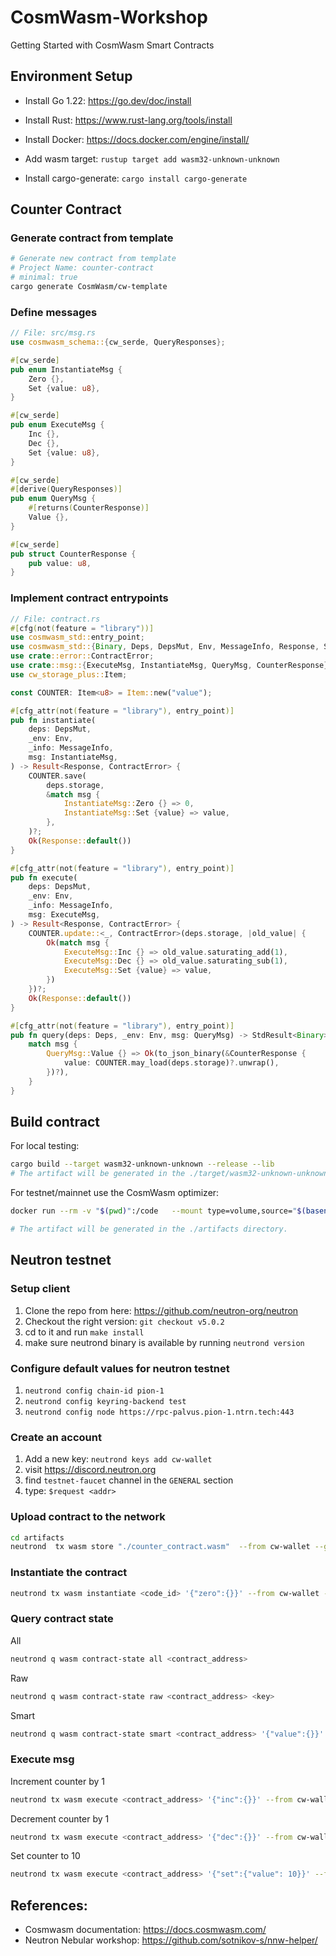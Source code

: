 # CosmWasm-Workshop

Getting Started with CosmWasm Smart Contracts

## Environment Setup

- Install Go 1.22: https://go.dev/doc/install
- Install Rust: https://www.rust-lang.org/tools/install
- Install Docker: https://docs.docker.com/engine/install/

- Add wasm target: 
`rustup target add wasm32-unknown-unknown`

- Install cargo-generate:
`cargo install cargo-generate`

## Counter Contract

### Generate contract from template

```sh
# Generate new contract from template
# Project Name: counter-contract
# minimal: true
cargo generate CosmWasm/cw-template
```

### Define messages

```rust
// File: src/msg.rs
use cosmwasm_schema::{cw_serde, QueryResponses};

#[cw_serde]
pub enum InstantiateMsg {
    Zero {},
    Set {value: u8},
}

#[cw_serde]
pub enum ExecuteMsg {
    Inc {},
    Dec {},
    Set {value: u8},
}

#[cw_serde]
#[derive(QueryResponses)]
pub enum QueryMsg {
    #[returns(CounterResponse)]
    Value {},
}

#[cw_serde]
pub struct CounterResponse {
    pub value: u8,
}
```

### Implement contract entrypoints

```rust
// File: contract.rs
#[cfg(not(feature = "library"))]
use cosmwasm_std::entry_point;
use cosmwasm_std::{Binary, Deps, DepsMut, Env, MessageInfo, Response, StdResult, to_json_binary};
use crate::error::ContractError;
use crate::msg::{ExecuteMsg, InstantiateMsg, QueryMsg, CounterResponse};
use cw_storage_plus::Item;

const COUNTER: Item<u8> = Item::new("value");

#[cfg_attr(not(feature = "library"), entry_point)]
pub fn instantiate(
    deps: DepsMut,
    _env: Env,
    _info: MessageInfo,
    msg: InstantiateMsg,
) -> Result<Response, ContractError> {
    COUNTER.save(
        deps.storage,
        &match msg {
            InstantiateMsg::Zero {} => 0,
            InstantiateMsg::Set {value} => value,
        },
    )?;
    Ok(Response::default())
}

#[cfg_attr(not(feature = "library"), entry_point)]
pub fn execute(
    deps: DepsMut,
    _env: Env,
    _info: MessageInfo,
    msg: ExecuteMsg,
) -> Result<Response, ContractError> {
    COUNTER.update::<_, ContractError>(deps.storage, |old_value| {
        Ok(match msg {
            ExecuteMsg::Inc {} => old_value.saturating_add(1),
            ExecuteMsg::Dec {} => old_value.saturating_sub(1),
            ExecuteMsg::Set {value} => value,
        })
    })?;
    Ok(Response::default())
}

#[cfg_attr(not(feature = "library"), entry_point)]
pub fn query(deps: Deps, _env: Env, msg: QueryMsg) -> StdResult<Binary> {
    match msg {
        QueryMsg::Value {} => Ok(to_json_binary(&CounterResponse {
            value: COUNTER.may_load(deps.storage)?.unwrap(),
        })?),
    }
}
```

## Build contract

For local testing:
```sh
cargo build --target wasm32-unknown-unknown --release --lib
# The artifact will be generated in the ./target/wasm32-unknown-unknown/release/ directory.
```

For testnet/mainnet use the CosmWasm optimizer:
```sh
docker run --rm -v "$(pwd)":/code   --mount type=volume,source="$(basename "$(pwd)")_cache",target=/target   --mount type=volume,source=registry_cache,target=/usr/local/cargo/registry   cosmwasm/optimizer:0.16.0

# The artifact will be generated in the ./artifacts directory.
```

## Neutron testnet

### Setup client

1. Clone the repo from here: https://github.com/neutron-org/neutron
2. Checkout the right version: `git checkout v5.0.2`
3. cd to it and run `make install`
4. make sure neutrond binary is available by running `neutrond version`

### Configure default values for neutron testnet
1. `neutrond config chain-id pion-1`
2. `neutrond config keyring-backend test`
3. `neutrond config node https://rpc-palvus.pion-1.ntrn.tech:443`

### Create an account
1. Add a new key: `neutrond keys add cw-wallet`
2. visit https://discord.neutron.org
3. find `testnet-faucet` channel in the `GENERAL` section
4. type: `$request <addr>`

### Upload contract to the network
```sh
cd artifacts
neutrond  tx wasm store "./counter_contract.wasm"  --from cw-wallet --gas 2500000 --gas-prices 0.025untrn -y
```

### Instantiate the contract
```sh
neutrond tx wasm instantiate <code_id> '{"zero":{}}' --from cw-wallet --admin cw-wallet --label counter --gas 250000 --gas-prices 0.025untrn -y
```

### Query contract state
All
```sh
neutrond q wasm contract-state all <contract_address>
```

Raw
```sh
neutrond q wasm contract-state raw <contract_address> <key>
```

Smart
```sh
neutrond q wasm contract-state smart <contract_address> '{"value":{}}'
```

### Execute msg

Increment counter by 1
```sh
neutrond tx wasm execute <contract_address> '{"inc":{}}' --from cw-wallet --gas 250000 --gas-prices 0.025untrn -y
```

Decrement counter by 1
```sh
neutrond tx wasm execute <contract_address> '{"dec":{}}' --from cw-wallet --gas 250000 --gas-prices 0.025untrn -y
```

Set counter to 10
```sh
neutrond tx wasm execute <contract_address> '{"set":{"value": 10}}' --from cw-wallet --gas 250000 --gas-prices 0.025untrn -y
```

## References:

- Cosmwasm documentation: https://docs.cosmwasm.com/
- Neutron Nebular workshop: https://github.com/sotnikov-s/nnw-helper/
